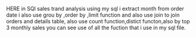 HERE in SQl sales trand analysis using my sql 
i extract month from order date i also use grou by ,order by ,limit
function and also use join to join orders and details table,
also use count function,distict functon,also by top 3 monthly sales
you can see use of all the fuction that i use in my sql file.
